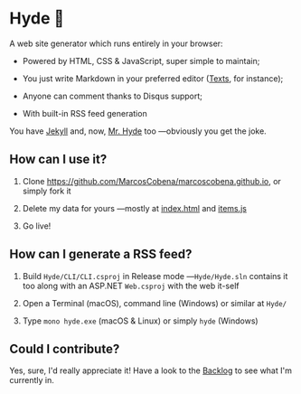 Hyde 👹
=======

A web site generator which runs entirely in your browser:

-   Powered by HTML, CSS & JavaScript, super simple to maintain;

-   You just write Markdown in your preferred editor
    ([Texts](http://www.texts.io/), for instance);

-   Anyone can comment thanks to Disqus support;

-   With built-in RSS feed generation

You have [Jekyll](https://github.com/jekyll/jekyll) and, now, [Mr.
Hyde](https://github.com/MarcosCobena/marcoscobena.github.io) too —obviously you
get the joke.

How can I use it?
-----------------

1.  Clone <https://github.com/MarcosCobena/marcoscobena.github.io>, or simply
    fork it

2.  Delete my data for yours —mostly at
    [index.html](https://github.com/MarcosCobena/marcoscobena.github.io/blob/master/index.html)
    and
    [items.js](https://github.com/MarcosCobena/marcoscobena.github.io/blob/master/items/items.js)

3.  Go live!

How can I generate a RSS feed?
------------------------------

1.  Build `Hyde/CLI/CLI.csproj` in Release mode —`Hyde/Hyde.sln` contains it too
    along with an ASP.NET `Web.csproj` with the web it-self

2.  Open a Terminal (macOS), command line (Windows) or similar at `Hyde/`

3.  Type `mono hyde.exe` (macOS & Linux) or simply `hyde` (Windows)

Could I contribute?
-------------------

Yes, sure, I'd really appreciate it! Have a look to the
[Backlog](https://github.com/MarcosCobena/marcoscobena.github.io/issues/1) to
see what I'm currently in.
